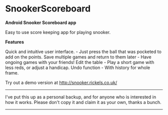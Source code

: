 SnookerScoreboard
=================

**Android Snooker Scoreboard app**

Easy to use score keeping app for playing snooker.

**Features**

Quick and intuitive user interface. - Just press the ball that was pocketed to add on the points.
Save multiple games and return to them later - Have ongoing games with your friends!
Edit the table - Play a short game with less reds, or adjust a handicap.
Undo function - With history for whole frame.

Try out a demo version at http://snooker.rickels.co.uk/

************
I've put this up as a personal backup, and for anyone who is interested in how it works. 
Please don't copy it and claim it as your own, thanks a bunch.
************
